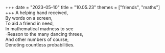 +++
date = "2023-05-10"
title = "10.05.23"
themes = ["friends", "maths"]
+++
A helping hand received,  
By words on a screen,  
To aid a friend in need,  
In mathematical madness to see  
-Reason to the many dancing threes,  
And other numbers of course,  
Denoting countless probabilities.
